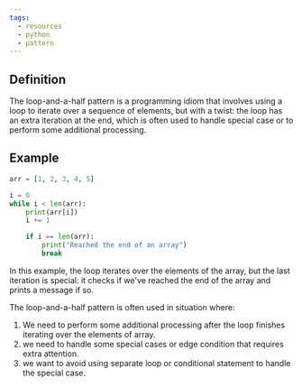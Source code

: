```yaml
---
tags:
  - resources
  - python
  - pattern
---
```

## Definition

The loop-and-a-half pattern is a programming idiom that involves using a loop to iterate over a sequence of elements, but with a twist: the loop has an extra iteration at the end, which is often used to handle special case or to perform some additional processing. 

## Example

```python
arr = [1, 2, 3, 4, 5]

i = 0
while i < len(arr):
	print(arr[i])	
	i += 1

	if i == len(arr):
		print("Reached the end of an array")
		break
```

In this example, the loop iterates over the elements of the array, but the last iteration is special: it checks if we've reached the end of the array and prints a message if so.

The loop-and-a-half pattern is often used in situation where:
1. We need to perform some additional processing after the loop finishes iterating over the elements of array.
2. we need to handle some special cases or edge condition that requires extra attention.
3. we want to avoid using separate loop or conditional statement to handle the special case.
